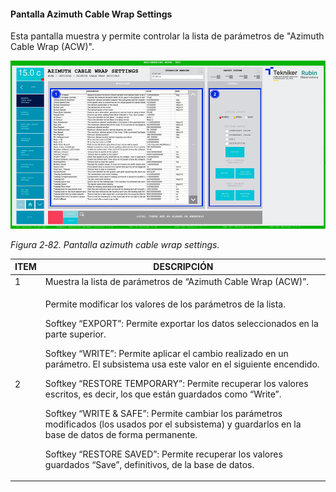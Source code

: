 #### Pantalla Azimuth Cable Wrap Settings

Esta pantalla muestra y permite controlar la lista de parámetros de "Azimuth Cable Wrap (ACW)".

![](../Resources/media/image098.png)

*Figura 2‑82. Pantalla azimuth cable wrap settings.*

<table>
<colgroup>
<col style="width: 13<col style="width: 86</colgroup>
<thead>
<tr class="header">
<th>ITEM</th>
<th>DESCRIPCIÓN</th>
</tr>
</thead>
<tbody>
<tr class="odd">
<td>1</td>
<td>Muestra la lista de parámetros de “Azimuth Cable Wrap (ACW)”.</td>
</tr>
<tr class="even">
<td>2</td>
<td><p>Permite modificar los valores de los parámetros de la lista.</p>
<p>Softkey “EXPORT”: Permite exportar los datos seleccionados en la parte superior.</p>
<p>Softkey “WRITE”: Permite aplicar el cambio realizado en un parámetro. El subsistema usa este valor en el siguiente
encendido.</p>
<p>Softkey “RESTORE TEMPORARY”: Permite recuperar los valores escritos, es decir, los que están guardados como
“Write”.</p>
<p>Softkey “WRITE &amp; SAFE”: Permite cambiar los parámetros modificados (los usados por el subsistema) y guardarlos en
la base de datos de forma permanente.</p>
<p>Softkey “RESTORE SAVED”: Permite recuperar los valores guardados “Save”, definitivos, de la base de datos.</p></td>
</tr>
</tbody>
</table>
